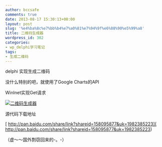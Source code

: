 ```yaml
---
author: bccsafe
comments: true
date: 2013-08-17 15:30:13+00:00
layout: post
slug: '%e4%ba%8c%e7%bb%b4%e7%a0%81%e7%94%9f%e6%88%90%e5%99%a8'
title: 二维码生成器
wordpress_id: 302
categories:
- wp_delphi学习笔记
tags:
- 生成二维码
---
```


delphi 实现生成二维码

没什么特别的吧，就使用了Google Charts的API 

WinInet实现Get请求



[![二维码生成器](../../../../../public/Image/2013/08/1.jpg)](../../../../../public/Image/2013/08/1.jpg)


源代码下载地址

[ http://pan.baidu.com/share/link?shareid=158095877&uk=1982385223]( http://pan.baidu.com/share/link?shareid=158095877&uk=1982385223)



（虚～～国外剽窃回来的-。-）
